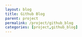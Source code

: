```yaml
---
layout: blog
title: Github Blog
parent: project
permalink: /project/github_blog
categories: [project,github_blog]
---
```


